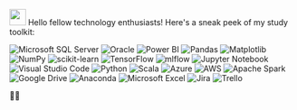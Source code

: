


<img src="https://github.com/TheDudeThatCode/TheDudeThatCode/blob/master/Assets/Hi.gif" width="29px"> Hello fellow technology enthusiasts! Here's a sneak peek of my study toolkit:


![Microsoft SQL Server](https://img.shields.io/badge/Microsoft%20SQL%20Server-CC2927?style=for-the-badge&logo=microsoft%20sql%20server&logoColor=white) 
![Oracle](https://img.shields.io/badge/Oracle-F80000?style=for-the-badge&logo=oracle&logoColor=white)
![Power BI](https://img.shields.io/badge/power_bi-F2C811?style=for-the-badge&logo=powerbi&logoColor=black) 
![Pandas](https://img.shields.io/badge/pandas-%23150458.svg?style=for-the-badge&logo=pandas&logoColor=white) 
![Matplotlib](https://img.shields.io/badge/Matplotlib-%23FF69B4.svg?style=for-the-badge&logo=Matplotlib&logoColor=black) 
![NumPy](https://img.shields.io/badge/numpy-%23013243.svg?style=for-the-badge&logo=numpy&logoColor=white) 
![scikit-learn](https://img.shields.io/badge/scikit--learn-%23F7931E.svg?style=for-the-badge&logo=scikit-learn&logoColor=white) 
![TensorFlow](https://img.shields.io/badge/TensorFlow-%23FF6F00.svg?style=for-the-badge&logo=TensorFlow&logoColor=white) 
![mlflow](https://img.shields.io/badge/mlflow-%23d9ead3.svg?style=for-the-badge&logo=numpy&logoColor=blue)
![Jupyter Notebook](https://img.shields.io/badge/jupyter-%23FA0F00.svg?style=for-the-badge&logo=jupyter&logoColor=white) 
![Visual Studio Code](https://img.shields.io/badge/Visual%20Studio%20Code-0078d7.svg?style=for-the-badge&logo=visual-studio-code&logoColor=white)
![Python](https://img.shields.io/badge/python-3670A0?style=for-the-badge&logo=python&logoColor=fff)  ![Scala](https://img.shields.io/badge/scala-%23DC322F.svg?style=for-the-badge&logo=scala&logoColor=white) ![Azure](https://img.shields.io/badge/azure-%230072C6.svg?style=for-the-badge&logo=microsoftazure&logoColor=white) 
![AWS](https://img.shields.io/badge/AWS-%23FF9900.svg?style=for-the-badge&logo=amazon-aws&logoColor=black)
![Apache Spark](https://img.shields.io/badge/Apache%20Spark-FDEE21?style=for-the-badge&logo=apachespark&logoColor=black)
![Google Drive](https://img.shields.io/badge/Google%20Drive-4285F4?style=for-the-badge&logo=googledrive&logoColor=white) 
![Anaconda](https://img.shields.io/badge/Anaconda-%2344A833.svg?style=for-the-badge&logo=anaconda&logoColor=white) 
![Microsoft Excel](https://img.shields.io/badge/Microsoft_Excel-217346?style=for-the-badge&logo=microsoft-excel&logoColor=white) 
![Jira](https://img.shields.io/badge/jira-%230A0FFF.svg?style=for-the-badge&logo=jira&logoColor=white) 
![Trello](https://img.shields.io/badge/Trello-%23026AA7.svg?style=for-the-badge&logo=Trello&logoColor=white)

 🌟✨
